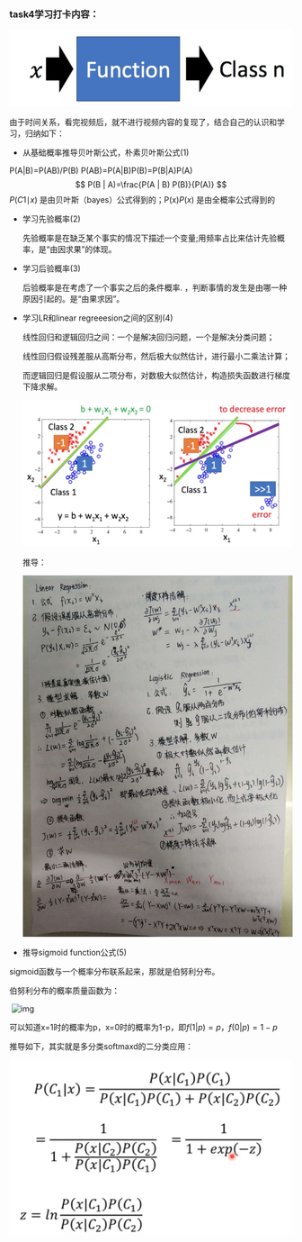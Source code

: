 ### task4学习打卡内容：

![1558794781120](https://github.com/MYingyi/ML/blob/d749566b16ada328e63c700d0e991f8a71aebd68/1558794781120.png)

由于时间关系，看完视频后，就不进行视频内容的复现了，结合自己的认识和学习，归纳如下：

- 从基础概率推导贝叶斯公式，朴素贝叶斯公式(1)

 P(A|B)=P(AB)/P(B)
 P(AB)=P(A|B)P(B)=P(B|A)P(A)  
$$
P(B | A)=\frac{P(A | B) P(B)}{P(A)}
$$
*P*(*C*1∣*x*) 是由贝叶斯（bayes）公式得到的；P(x)*P*(*x*) 是由全概率公式得到的

- 学习先验概率(2)

  先验概率是在缺乏某个事实的情况下描述一个变量;用频率占比来估计先验概率，是“由因求果”的体现。

- 学习后验概率(3)

  后验概率是在考虑了一个事实之后的条件概率. ，判断事情的发生是由哪一种原因引起的。是“由果求因”。

- 学习LR和linear regreeesion之间的区别(4)

  线性回归和逻辑回归之间：一个是解决回归问题，一个是解决分类问题；

  线性回归假设残差服从高斯分布，然后极大似然估计，进行最小二乘法计算；

  而逻辑回归是假设服从二项分布，对数极大似然估计，构造损失函数进行梯度下降求解。

  ![1558795157199](https://github.com/MYingyi/ML/blob/master/1558795157199.png)

  推导：

  ![1558795902306](https://github.com/MYingyi/ML/blob/master/1558795902306.png)

- 推导sigmoid function公式(5)

sigmoid函数与一个概率分布联系起来，那就是伯努利分布。

伯努利分布的概率质量函数为：

​             ![img](https://img-blog.csdn.net/20180320000139585?watermark/2/text/Ly9ibG9nLmNzZG4ubmV0L3UwMTI0MjE4NTI=/font/5a6L5L2T/fontsize/400/fill/I0JBQkFCMA==/dissolve/70)

可以知道x=1时的概率为p，x=0时的概率为1-p，即$f(1|p) = p$，$f(0|p) = 1-p$

推导如下，其实就是多分类softmaxd的二分类应用：

![1558796350054](https://github.com/MYingyi/ML/blob/master/1558796350054.png)





